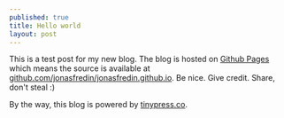 ```yaml
---
published: true
title: Hello world
layout: post
---
```

This is a test post for my new blog. The blog is hosted on [Github Pages](http://pages.github.com/) which means the source is available at [github.com/jonasfredin/jonasfredin.github.io](http://github.com/jonasfredin/jonasfredin.github.io). Be nice. Give credit. Share, don't steal :)

By the way, this blog is powered by [tinypress.co](https://tinypress.co).